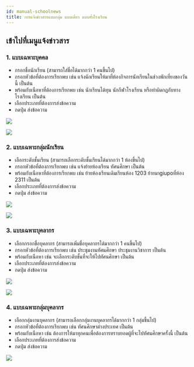 ```yaml
---
id: manual-schoolnews
title: การแจ้งข่าวสารแบบกลุ่ม แบบเดี่ยว แบบทั้งโรงเรียน 
---
```


## เข้าไปที่เมนูแจ้งข่าวสาร


### 1. แบบเฉพาะบุคคล
* กรอกชื่อนักเรียน (สามารถใส่ชื่อได้มากกว่า 1 คนขึ้นไป)
* กรอกหัวข้อที่ต้องการเรียกพบ เช่น แจ้งนักเรียนให้มาที่ห้องกิจการนักเรียนในช่วงพักเที่ยงของวันนี้ เป็นต้น
* พร้อมกับเนือหาที่ต้องการเรียกพบ เช่น นักเรียนได้ทุน นักกีฬาโรงเรียน หรือทำผิดกฏกับทางโรงเรียน เป็นต้น
* เลือกประเภทที่ต้องการส่งข้อความ
* กดปุ่ม ส่งข้อความ

![](https://drive.google.com/thumbnail?id=1Bh7wpcagJpqAtTcW11We3qnDBauAjDG4&sz=w1000-h640)

![](https://drive.google.com/thumbnail?id=1ezewDsUs6JyVnsT5_3SX3SHYXSX5m3Zt&sz=w1000-h640)

### 2. แบบเฉพาะกลุ่มนักเรียน
* เลือกระดับชั้นเรียน (สามารถเลือกระดับชั้นเรียนได้มากกว่า 1 ห้องขึ้นไป)
* กรอกหัวข้อที่ต้องการเรียกพบ เช่น แจ้งย้ายห้องเรียน ทัศนศึกษา เป็นต้น
* พร้อมกับเนือหาที่ต้องการเรียกพบ เช่น ย้ายห้องเรียนเดิมเรียนห้อง 1203 ย้ายมาgiupoที่ห้อง 2311 เป็นต้น
* เลือกประเภทที่ต้องการส่งข้อความ
* กดปุ่ม ส่งข้อความ

![](https://drive.google.com/thumbnail?id=13IUXxu-UuozSEQmm2YibOTxnvMetBx1p&sz=w1000-h640)

![](https://drive.google.com/thumbnail?id=1muV6W3gbjLBkQeZO-TGB_0YTWhdRJ4Uh&sz=w1000-h640)


### 3. แบบเฉพาะบุคลากร
* เลือกกรอกชื่อบุคลากร (สามารถเพิ่มชื่อบุคลากรได้มากกว่า 1 คนขึ้นไป)
* กรอกหัวข้อที่ต้องการเรียกพบ เช่น ประชุมงานทัศนศึกษา ประชุมงานวิชาการ เป็นต้น
* พร้อมกับเนือหา เช่น จะเลือกระดับชั้นที่จะให้ไปทัศนศึกษา  เป็นต้น
* เลือกประเภทที่ต้องการส่งข้อความ
* กดปุ่ม ส่งข้อความ

![](https://drive.google.com/thumbnail?id=1B4ejZNTT_7EGvA6cY_1jUC5g6MhBJrN6&sz=w1000-h640)

![](https://drive.google.com/thumbnail?id=19HYorzii4hQ7ss73_LJ5_JGhV55TqHbb&sz=w1000-h640)

### 4. แบบเฉพาะกลุ่มบุคลากร
* เลือกกลุ่มงานบุคลากร (สามารถเลือกกลุ่มงานบุคลากรได้มากกว่า 1 กลุ่มขึ้นไป)
* กรอกหัวข้อที่ต้องการเรียกพบ เช่น ทัศนศึกษาต่างประเทศ เป็นต้น
* พร้อมกับเนือหา เช่น ต้องการให้มาทุกคนเพื่อต้องการทราบยอดผู้ที่จะไปทัศนศึกษาครั้งนี้  เป็นต้น
* เลือกประเภทที่ต้องการส่งข้อความ
* กดปุ่ม ส่งข้อความ

![](https://drive.google.com/thumbnail?id=1JaeUbfPnSgkw33C1PSYxYWR8nq92uXvE&sz=w1000-h640)

